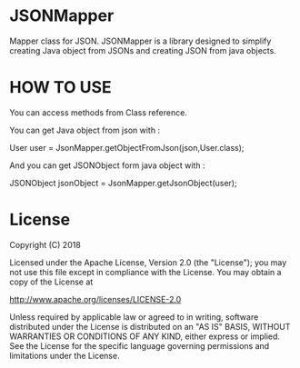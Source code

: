 # JSONMapper
Mapper class for JSON.
JSONMapper is a library designed to simplify creating Java object from JSONs and creating JSON from java objects.

# HOW TO USE

You can access methods from Class reference.

You can get Java object from json with : 

User user = JsonMapper.getObjectFromJson(json,User.class);

And you can get JSONObject form java object with :

JSONObject jsonObject = JsonMapper.getJsonObject(user);

# License

Copyright (C) 2018

Licensed under the Apache License, Version 2.0 (the "License");
you may not use this file except in compliance with the License.
You may obtain a copy of the License at

http://www.apache.org/licenses/LICENSE-2.0

Unless required by applicable law or agreed to in writing, software
distributed under the License is distributed on an "AS IS" BASIS,
WITHOUT WARRANTIES OR CONDITIONS OF ANY KIND, either express or implied.
See the License for the specific language governing permissions and
limitations under the License.

